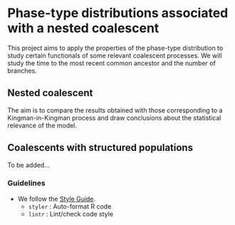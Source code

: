 # Phase-type distributions associated with a nested coalescent

This project aims to apply the properties of the phase-type distribution to study certain functionals of some relevant coalescent processes. We will study the time to the most recent common ancestor and the number of branches.

## Nested coalescent

The aim is to compare the results obtained with those corresponding to a Kingman-in-Kingman process and draw conclusions about the statistical relevance of the model.

## Coalescents with structured populations

To be added...



### Guidelines 

- We follow the [Style Guide](http://adv-r.had.co.nz/Style.html).
    - `styler` : Auto-format R code	
    - `lintr`	: Lint/check code style